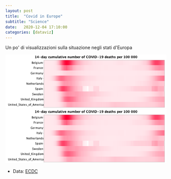 ```yaml
---
layout: post
title:  "Covid in Europe"
subtitle: "Science"
date:   2020-12-04 17:10:00
categories: [dataviz]
---
```


Un po' di visualizzazioni sulla situazione negli stati d'Europa

![Casi per 100k ab](https://raw.githubusercontent.com/sergiocima/Report-COVID-19/master/heat-map-14-day%20cumulative%20number%20of%20COVID-19%20deaths%20per%20100k%20ab.png)
![Morti per 100k ab](https://raw.githubusercontent.com/sergiocima/Report-COVID-19/master/heat-map-14-day%20cumulative%20number%20of%20COVID-19%20deaths%20per%20100k%20ab.png)



- Data: [ECDC][link-ecdc]

[link-ecdc]: https://www.ecdc.europa.eu/en